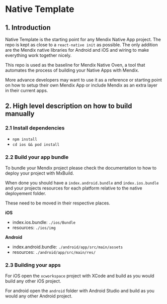 # Native Template
## 1. Introduction
Native Template is the starting point for any Mendix Native App project. 
The repo is kept as close to a `react-native init` as possible. The only addition are the Mendix native libraries for Android and iOS and wiring to make everything work together nicely.

This repo is used as the baseline for Mendix Native Oven, a tool that automates the process of building your Native Apps with Mendix.

More advance developers may want to use it as a reference or starting point on how to setup their own Mendix App or include Mendix as an extra layer in their current apps.

## 2. High level description on how to build manually
### 2.1 Install dependencies
- `npm install`
- `cd ios && pod install`

### 2.2 Build your app bundle
To bundle your Mendix project please check the documentation to how to deploy your project with MxBuild. 

When done you should have a `index.android.bundle` and `index.ios.bundle` and your projects resources for each platform relative to the native deployement folder. 

These need to be moved in their respective places. 

**iOS**

- index.ios.bundle: `./ios/Bundle`
- resources: `./ios/img`

**Android**
- index.android.bundle: `./android/app/src/main/assets`
- resources: `./android/app/src/main/res/`

### 2.3 Building your apps
For iOS open the `xcworkspace` project with XCode and build as you would build any other iOS project.

For android open the `android` folder with Android Studio and build as you would any other Android project.

